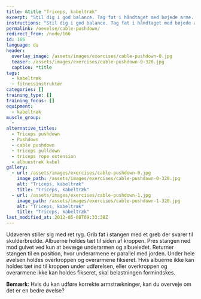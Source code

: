 ```yaml
---
title: &title "Triceps, kabeltræk"
excerpt: "Stil dig i god balance. Tag fat i håndtaget med bøjede arme. Derfra presser du håndtaget ned mod gulvet indtil armene er strakte. Kontrolleret tilbage til udgangspunktet."
instructions: "Stil dig i god balance. Tag fat i håndtaget med bøjede arme. Derfra presser du håndtaget ned mod gulvet indtil armene er strakte. Kontrolleret tilbage til udgangspunktet."
permalink: /oevelse/cable-pushdown/
redirect_from: /node/166
id: 166
language: da
header:
  overlay_image: /assets/images/exercises/cable-pushdown-0.jpg
  teaser: /assets/images/exercises/cable-pushdown-0-320.jpg
  caption: *title
tags:
  - kabeltræk
  - fitnessinstruktør
categories: []
training_type: [] 
training_focus: []
equipment:
  - kabeltræk
muscle_group:
  - 
alternative_titles:
  - Triceps pushdown
  - Pushdown
  - cable pushdown
  - triceps pulldown
  - triceps rope extension
  - albuestræk kabel
gallery:
  - url: /assets/images/exercises/cable-pushdown-0.jpg
    image_path: /assets/images/exercises/cable-pushdown-0-320.jpg
    alt: "Triceps, kabeltræk"
    title: "Triceps, kabeltræk"
  - url: /assets/images/exercises/cable-pushdown-1.jpg
    image_path: /assets/images/exercises/cable-pushdown-1-320.jpg
    alt: "Triceps, kabeltræk"
    title: "Triceps, kabeltræk"
last_modified_at: 2012-05-08T09:33:38Z
---
```


Udøveren stiller sig med ret ryg. Grib fat i stangen med et greb der svarer til skulderbredde. Albuerne holdes tæt til siden af kroppen. Pres stangen ned mod gulvet ved kun at bevæge underarmen og albueledet. Returner stangen til en position, hvor underarmene er parallel med jorden. Under hele øvelsen holdes overkroppen og overarmene fikseret. Hvis albuerne ikke kan holdes tæt ind til kroppen under udførelsen, eller overkroppen og overarmene ikke kan holdes fikseret, skal belastningen formindskes.

**Bemærk**: Hvis du kan udføre korrekte armstrækninger, kan du overveje om det er en bedre øvelse?
